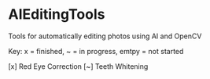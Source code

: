 # AIEditingTools
Tools for automatically editing photos using AI and OpenCV

Key: x = finished, ~ = in progress, emtpy = not started

[x] Red Eye Correction
[~] Teeth Whitening
